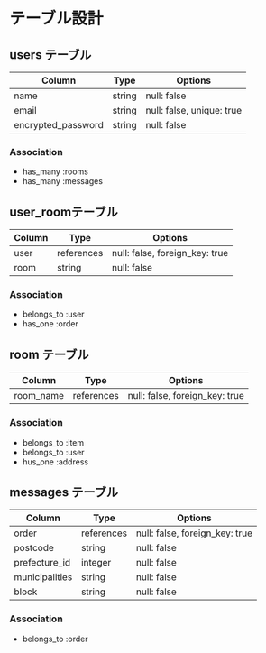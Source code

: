 # テーブル設計

## users テーブル

| Column             | Type   | Options                              |
| ------------------ | ------ | -----------------------------------  |
| name               | string | null: false                          |
| email              | string | null: false, unique: true            |
| encrypted_password | string | null: false                          |


### Association

- has_many :rooms
- has_many :messages

## user_roomテーブル

| Column               | Type       | Options                        |
| -------------------- | ---------- | ----------                     |
| user                 | references | null: false, foreign_key: true |
| room                 | string     | null: false                    |


### Association

- belongs_to :user
- has_one :order

## room テーブル

| Column      | Type       | Options                        |
| ----------- | ---------- | ------------------------------ |
| room_name   | references | null: false, foreign_key: true |

### Association
- belongs_to :item
- belongs_to :user
- hus_one :address

## messages テーブル
| Column           | Type       | Options                        |
| ---------------- | ---------- | ------------------------------ |
| order            | references | null: false, foreign_key: true |
| postcode         | string     | null: false                    |
| prefecture_id    | integer    | null: false                    |
| municipalities   | string     | null: false                    |
| block            | string     | null: false                    |

### Association

- belongs_to :order
